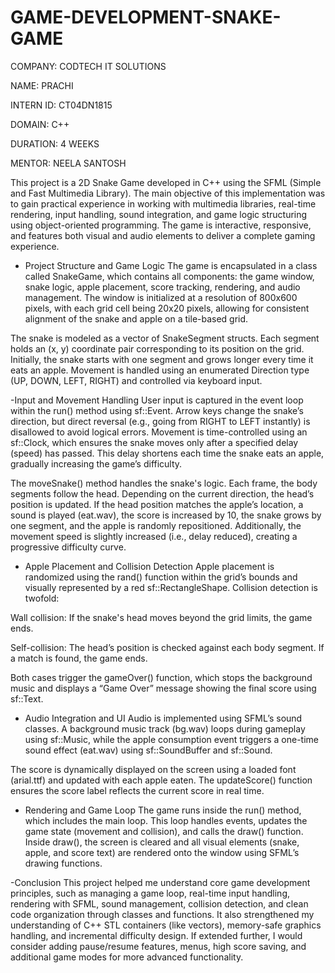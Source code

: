 # GAME-DEVELOPMENT-SNAKE-GAME

COMPANY: CODTECH IT SOLUTIONS

NAME: PRACHI

INTERN ID: CT04DN1815

DOMAIN:  C++ 

DURATION: 4 WEEKS

MENTOR: NEELA SANTOSH

This project is a 2D Snake Game developed in C++ using the SFML (Simple and Fast Multimedia Library). The main objective of this implementation was to gain practical experience in working with multimedia libraries, real-time rendering, input handling, sound integration, and game logic structuring using object-oriented programming. The game is interactive, responsive, and features both visual and audio elements to deliver a complete gaming experience.

- Project Structure and Game Logic
The game is encapsulated in a class called SnakeGame, which contains all components: the game window, snake logic, apple placement, score tracking, rendering, and audio management. The window is initialized at a resolution of 800x600 pixels, with each grid cell being 20x20 pixels, allowing for consistent alignment of the snake and apple on a tile-based grid.

The snake is modeled as a vector of SnakeSegment structs. Each segment holds an (x, y) coordinate pair corresponding to its position on the grid. Initially, the snake starts with one segment and grows longer every time it eats an apple. Movement is handled using an enumerated Direction type (UP, DOWN, LEFT, RIGHT) and controlled via keyboard input.

-Input and Movement Handling
User input is captured in the event loop within the run() method using sf::Event. Arrow keys change the snake’s direction, but direct reversal (e.g., going from RIGHT to LEFT instantly) is disallowed to avoid logical errors. Movement is time-controlled using an sf::Clock, which ensures the snake moves only after a specified delay (speed) has passed. This delay shortens each time the snake eats an apple, gradually increasing the game’s difficulty.

The moveSnake() method handles the snake's logic. Each frame, the body segments follow the head. Depending on the current direction, the head’s position is updated. If the head position matches the apple’s location, a sound is played (eat.wav), the score is increased by 10, the snake grows by one segment, and the apple is randomly repositioned. Additionally, the movement speed is slightly increased (i.e., delay reduced), creating a progressive difficulty curve.

- Apple Placement and Collision Detection
Apple placement is randomized using the rand() function within the grid’s bounds and visually represented by a red sf::RectangleShape. Collision detection is twofold:

Wall collision: If the snake's head moves beyond the grid limits, the game ends.

Self-collision: The head’s position is checked against each body segment. If a match is found, the game ends.

Both cases trigger the gameOver() function, which stops the background music and displays a “Game Over” message showing the final score using sf::Text.

- Audio Integration and UI
Audio is implemented using SFML’s sound classes. A background music track (bg.wav) loops during gameplay using sf::Music, while the apple consumption event triggers a one-time sound effect (eat.wav) using sf::SoundBuffer and sf::Sound.

The score is dynamically displayed on the screen using a loaded font (arial.ttf) and updated with each apple eaten. The updateScore() function ensures the score label reflects the current score in real time.

- Rendering and Game Loop
The game runs inside the run() method, which includes the main loop. This loop handles events, updates the game state (movement and collision), and calls the draw() function. Inside draw(), the screen is cleared and all visual elements (snake, apple, and score text) are rendered onto the window using SFML’s drawing functions.

-Conclusion
This project helped me understand core game development principles, such as managing a game loop, real-time input handling, rendering with SFML, sound management, collision detection, and clean code organization through classes and functions. It also strengthened my understanding of C++ STL containers (like vectors), memory-safe graphics handling, and incremental difficulty design. If extended further, I would consider adding pause/resume features, menus, high score saving, and additional game modes for more advanced functionality.


